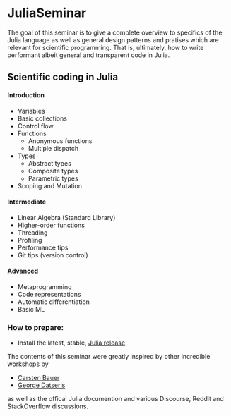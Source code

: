 # JuliaSeminar

The goal of this seminar is to give a complete overview to specifics of the Julia language as well as general design patterns and pratises which are relevant for scientific programming. That is, ultimately, how to write performant albeit general and transparent code in Julia.

## Scientific coding in Julia

#### Introduction
  - Variables
  - Basic collections
  - Control flow
  - Functions
    - Anonymous functions
    - Multiple dispatch
  - Types
    - Abstract types
    - Composite types
    - Parametric types
  - Scoping and Mutation
  
#### Intermediate
  - Linear Algebra (Standard Library)
  - Higher-order functions
  - Threading
  - Profiling
  - Performance tips
  - Git tips (version control)
  
#### Advanced
  - Metaprogramming
  - Code representations
  - Automatic differentiation
  - Basic ML

### How to prepare:
* Install the latest, stable, [Julia release](https://julialang.org/downloads/)

The contents of this seminar were greatly inspired by other incredible workshops by
  - [Carsten Bauer](https://github.com/crstnbr)
  - [George Datseris](https://github.com/Datseris)

as well as the offical Julia documention and various Discourse, Reddit and StackOverflow discussions.